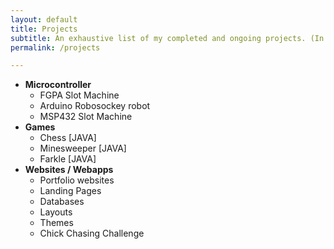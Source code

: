 ```yaml
---
layout: default
title: Projects
subtitle: An exhaustive list of my completed and ongoing projects. (In the process of adding links. Stay tuned.)
permalink: /projects

---
```


* **Microcontroller**
  * FGPA Slot Machine
  * Arduino Robosockey robot
  * MSP432 Slot Machine
* **Games**
  * Chess [JAVA]
  * Minesweeper [JAVA]
  * Farkle [JAVA]
* **Websites / Webapps**
  * Portfolio websites
  * Landing Pages
  * Databases
  * Layouts
  * Themes
  * Chick Chasing Challenge
